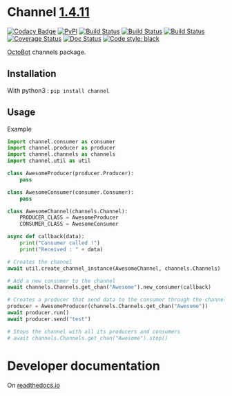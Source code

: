 # Channel [1.4.11](https://github.com/Drakkar-Software/channel/blob/master/CHANGELOG.md)
[![Codacy Badge](https://api.codacy.com/project/badge/Grade/d6bc3f05475c463189dbd509cfc94afe)](https://app.codacy.com/gh/Drakkar-Software/channel?utm_source=github.com&utm_medium=referral&utm_content=Drakkar-Software/channel&utm_campaign=Badge_Grade_Dashboard)
[![PyPI](https://img.shields.io/pypi/v/channel.svg)](https://pypi.python.org/pypi/channel/)
[![Build Status](https://api.travis-ci.com/Drakkar-Software/channel.svg?branch=master)](https://travis-ci.com/Drakkar-Software/channel) 
[![Build Status](https://dev.azure.com/drakkarsoftware/channel/_apis/build/status/Drakkar-Software.channel?branchName=master)](https://dev.azure.com/drakkarsoftware/channel/_build/latest?definitionId=3&branchName=master)
[![Build Status](https://cloud.drone.io/api/badges/Drakkar-Software/channel/status.svg)](https://cloud.drone.io/Drakkar-Software/channel)
[![Coverage Status](https://coveralls.io/repos/github/Drakkar-Software/channel/badge.svg?branch=master)](https://coveralls.io/github/Drakkar-Software/channel?branch=master)
[![Doc Status](https://readthedocs.org/projects/octobot-channels/badge/?version=stable)](https://octobot-channels.readthedocs.io/en/stable/?badge=stable)
[![Code style: black](https://img.shields.io/badge/code%20style-black-000000.svg)](https://github.com/psf/black)

[OctoBot](https://github.com/Drakkar-Software/OctoBot) channels package.

## Installation
With python3 : `pip install channel`

## Usage
Example
```python
import channel.consumer as consumer
import channel.producer as producer
import channel.channels as channels
import channel.util as util

class AwesomeProducer(producer.Producer):
    pass

class AwesomeConsumer(consumer.Consumer):
    pass

class AwesomeChannel(channels.Channel):
    PRODUCER_CLASS = AwesomeProducer
    CONSUMER_CLASS = AwesomeConsumer

async def callback(data):
    print("Consumer called !")
    print("Received : " + data)

# Creates the channel
await util.create_channel_instance(AwesomeChannel, channels.Channels)

# Add a new consumer to the channel
await channels.Channels.get_chan("Awesome").new_consumer(callback)

# Creates a producer that send data to the consumer through the channel
producer = AwesomeProducer(channels.Channels.get_chan("Awesome"))
await producer.run()
await producer.send("test")

# Stops the channel with all its producers and consumers
# await channels.Channels.get_chan("Awesome").stop()
```

# Developer documentation
On [readthedocs.io](https://octobot-channels.readthedocs.io/en/latest/)
